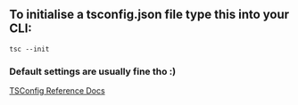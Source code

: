 ## To initialise a tsconfig.json file type this into your CLI:

```shell
tsc --init
```

### Default settings are usually fine tho :)

[TSConfig Reference Docs](https://www.typescriptlang.org/tsconfig)